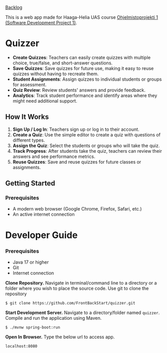 [Backlog](https://github.com/orgs/FrontBackStart/projects/1/views/1)

This is a web app made for Haaga-Helia UAS course [Ohjelmistoprojekti 1 (Software Development Project 1)](https://software-development-project-1.github.io/).

# Quizzer

- **Create Quizzes**: Teachers can easily create quizzes with multiple choice, true/false, and short-answer questions.
- **Save Quizzes**: Save quizzes for future use, making it easy to reuse quizzes without having to recreate them.
- **Student Assignments**: Assign quizzes to individual students or groups for assessment.
- **Quiz Review**: Review students' answers and provide feedback.
- **Analytics**: Track student performance and identify areas where they might need additional support.

## How It Works

1. **Sign Up / Log In**: Teachers sign up or log in to their account.
2. **Create a Quiz**: Use the simple editor to create a quiz with questions of different types.
3. **Assign the Quiz**: Select the students or groups who will take the quiz.
4. **Track Progress**: After students take the quiz, teachers can review their answers and see performance metrics.
5. **Reuse Quizzes**: Save and reuse quizzes for future classes or assignments.

## Getting Started

### Prerequisites

- A modern web browser (Google Chrome, Firefox, Safari, etc.)
- An active internet connection

# Developer Guide

### Prerequisites

- Java 17 or higher
- Git
- Internet connection

**Clone Repository.** Navigate in terminal/command line to a directory or a folder where you wish to place the source code. Use git to clone the repository

    $ git clone https://github.com/FrontBackStart/quizzer.git

**Start Development Server.** Navigate to a directory/folder named `quizzer`. Compile and run the application using Maven.

    $ ./mvnw spring-boot:run

**Open In Browser.** Type the below url to access app.

    localhost:8080
